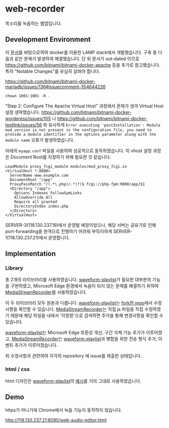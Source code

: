 # web-recorder
목소리를 녹음하는 웹앱입니다.

## Development Environment

이 [문서](https://docs.bitnami.com/containers/how-to/create-amp-environment-containers/)를 바탕으로하여 docker를 이용한 LAMP stack에서 개발했습니다. 구축 중 다음과 같은 문제가 발생하여 해결했습니다. 단 위 문서가 out-dated 이므로 https://github.com/bitnami/bitnami-docker-apache 등을 추가로 참고했습니다. 특히 "Notable Changes"를 유심히 살펴야 합니다.


https://github.com/bitnami/bitnami-docker-mariadb/issues/136#issuecomment-354644226

`chown 1001:1001 -R .`

"Step 2: Configure The Apache Virtual Host" 과정에서 문제가 생겨 Virtual Host 설정 생략했습니다. https://github.com/bitnami/bitnami-docker-wordpress/issues/105 나 https://github.com/bitnami/bitnami-docker-testlink/issues/56 와 유사하게 `Error executing 'postInstallation': Module mod_version is not present in the configuration file, you need to provide a module identifier in the options parameter along with the module name` 오류가 발생하였습니다.

아래의 `myapp.conf` 파일을 사용하여 성공적으로 동작하였습니다. 이 vhost 설정 과정은 Document Root를 지정하기 위해 필요한 것 같습니다.
```
LoadModule proxy_fcgi_module modules/mod_proxy_fcgi.so
<VirtualHost *:8080>
  ServerName www.example.com
  DocumentRoot "/app"
  ProxyPassMatch ^/(.*\.php(/.*)?)$ fcgi://php-fpm:9000/app/$1
  <Directory "/app">
    Options Indexes FollowSymLinks
    AllowOverride All
    Require all granted
    DirectoryIndex index.php
  </Directory>
</VirtualHost>
```


SERVER-3(118.130.237.19)에서 운영될 예정이었으나, 해당 서버는 공유기로 인해 port-forwarding을 원격으로 진행하기 어려워 부득이하게 SERVER-1(118.130.237.21)에서 운영합니다.


## Implementation

### Library

총 2개의 라이브러리를 사용하였습니다. [waveform-playlist](https://github.com/naomiaro/waveform-playlist)가 필요한 대부분의 기능을 구현하였고, Microsoft Edge 환경에서 녹음이 되지 않는 문제를 해결하기 위하여 [MediaStreamRecorder](https://github.com/streamproc/MediaStreamRecorder)를 사용하였습니다. 

이 두 라이브러리 모두 원본과 다릅니다. [waveform-playlist](https://github.com/naomiaro/waveform-playlist)는 [fork한 repo](https://github.com/a3626a/waveform-playlist)에서 수정사항을 확인할 수 있습니다. [MediaStreamRecorder](https://github.com/streamproc/MediaStreamRecorder)는 직접 js 파일을 직접 수정하였기 때문에 해당 파일을 내에서 '이창환'으로 검색하면 주석을 통해 변경사항을 확인할 수 있습니다.

[waveform-playlist](https://github.com/naomiaro/waveform-playlist)는 Microsoft Edge 호환성 개선, 구간 삭제 기능 추가가 이루어졌고, [MediaStreamRecorder](https://github.com/streamproc/MediaStreamRecorder)는 [waveform-playlist](https://github.com/naomiaro/waveform-playlist)과 병합을 위한 전송 형식 추가, 이벤트 추가가 이루어졌습니다.

위 수정사항과 관련하여 각각의 repository 에 issue를 제출한 상태입니다.


### html / css

html 디자인은 [waveform-playlist](https://github.com/naomiaro/waveform-playlist)의 [예시](http://naomiaro.github.io/waveform-playlist/web-audio-editor.html)를 거의 그대로 사용하였습니다.

## Demo

https가 아니기에 Chrome에서 녹음 기능이 동작하지 않습니다.

http://118.130.237.21:8080/web-audio-editor.html
